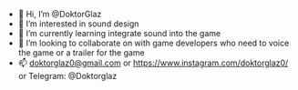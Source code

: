 - 👋 Hi, I’m @DoktorGlaz
- 👀 I’m interested in sound design
- 🌱 I’m currently learning integrate sound into the game
- 💞️ I’m looking to collaborate on with game developers who need to voice the game or a trailer for the game
- 📫 doktorglaz0@gmail.com or https://www.instagram.com/doktorglaz0/ or Telegram: @Doktorglaz
